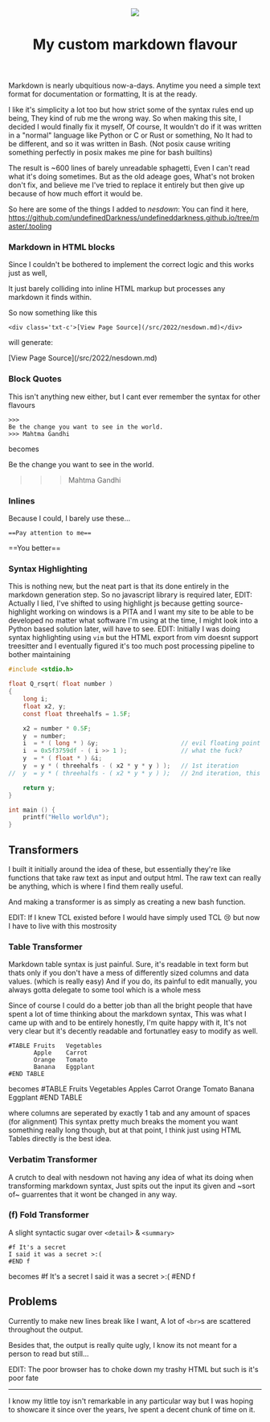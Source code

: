 <header>
<img src="https://imgs.xkcd.com/comics/standards.png" />

# My custom markdown flavour
</header>

Markdown is nearly ubquitious now-a-days. Anytime you need a simple text format for documentation or formatting,
It is at the ready.

I like it's simplicity a lot too but how strict some of the syntax rules end up being, They kind of rub me the wrong way.
So when making this site, I decided I would finally fix it myself, Of course, It wouldn't do if it was written in a "normal" language like Python or C or Rust or something, No It had to be different, and so it was written in Bash. (Not posix cause writing something perfectly in posix makes me pine for bash builtins)

The result is ~600 lines of barely unreadable sphagetti, Even I can't read what
it's doing sometimes. But as the old adeage goes, What's not broken don't fix, and believe me I've tried to replace it entirely but then give up because of how much effort it would be.

So here are some of the things I added to *nesdown*:
You can find it here, https://github.com/undefinedDarkness/undefineddarkness.github.io/tree/master/.tooling

### Markdown in HTML blocks
Since I couldn't be bothered to implement the correct logic and this works just as well,

It just barely colliding into inline HTML markup but processes any markdown it finds within.

So now something like this
```
<div class='txt-c'>[View Page Source](/src/2022/nesdown.md)</div>
```
will generate:
<div class='txt-c'>[View Page Source](/src/2022/nesdown.md)</div>

### Block Quotes
This isn't anything new either, but I cant ever remember the syntax for other flavours

```
>>>
Be the change you want to see in the world.
>>> Mahtma Gandhi
```
becomes
>>>
Be the change you want to see in the world.
>>> Mahtma Gandhi

### Inlines
Because I could, I barely use these...
```
==Pay attention to me==
```

==You better==

### Syntax Highlighting
This is nothing new, but the neat part is that its done entirely in the markdown generation step.
So no javascript library is required later, 
EDIT: Actually I lied, I've shifted to using highlight js because getting source-highlight working on windows is a PITA and I want my site to be able to be developed no matter what software I'm using at the time, I might look into a Python based solution later, will have to see.
EDIT: Initially I was doing syntax highlighting using `vim` but the HTML export from vim doesnt support treesitter and I eventually figured it's too much post processing pipeline to bother maintaining

```c
#include <stdio.h>

float Q_rsqrt( float number )
{
    long i;
    float x2, y;
    const float threehalfs = 1.5F;

    x2 = number * 0.5F;
    y  = number;
    i  = * ( long * ) &y;                       // evil floating point bit level hacking
    i  = 0x5f3759df - ( i >> 1 );               // what the fuck? 
    y  = * ( float * ) &i;
    y  = y * ( threehalfs - ( x2 * y * y ) );   // 1st iteration
//  y  = y * ( threehalfs - ( x2 * y * y ) );   // 2nd iteration, this can be removed

    return y;
}

int main () {
    printf("Hello world\n");
}
```

## Transformers
I built it initially around the idea of these, but essentially they're like functions that take raw text as input and output html.
The raw text can really be anything, which is where I find them really useful.

And making a transformer is as simply as creating a new bash function.

EDIT: If I knew TCL existed before I would have simply used TCL 😢 but now I have to live with this mostrosity

### Table Transformer
Markdown table syntax is just painful. Sure, it's readable in text form but thats only if you don't have a mess of differently sized columns and data values. (which is really easy) And if you do, its painful to edit manually,
you always gotta delegate to some tool which is a whole mess

Since of course I could do a better job than all the bright people that have spent a lot of time thinking about the markdown syntax, This was what I came up with and to be entirely honestly, I'm quite happy with it, It's not very clear but it's decently readable and fortunatley easy to modify as well.

```
#TABLE Fruits   Vegetables
       Apple    Carrot
       Orange   Tomato
       Banana   Eggplant
#END TABLE
```
becomes
#TABLE	Fruits	Vegetables
		Apples	Carrot
		Orange	Tomato
		Banana	Eggplant
#END TABLE

where columns are seperated by exactly 1 tab and any amount of spaces (for alignment)
This syntax pretty much breaks the moment you want something really long though, but at that point, I think just using HTML Tables directly is the best idea.

### Verbatim Transformer 
A crutch to deal with nesdown not having any idea of what its doing when transforming markdown syntax, Just spits out the input its given and ~sort of~ guarrentes that it wont be changed in any way.

### (f) Fold Transformer
A slight syntactic sugar over `<detail>` & `<summary>`

```
#f It's a secret
I said it was a secret >:(
#END f
```
becomes
#f It's a secret
I said it was a secret >:(
#END f

## Problems
Currently to make new lines break like I want, A lot of `<br>`s are scattered throughout the output.

Besides that, the output is really quite ugly, I know its not meant for a person to read but still...

EDIT: The poor browser has to choke down my trashy HTML but such is it's poor fate

---

I know my little toy isn't remarkable in any particular way but I was hoping to showcare it since over the years, Ive spent a decent chunk of time on it.
